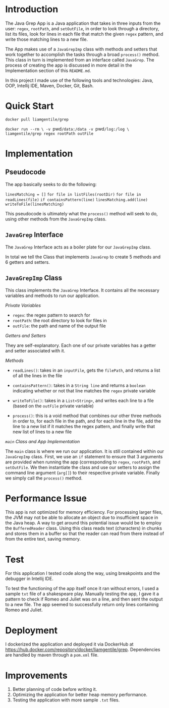 # Introduction

The Java Grep App is a Java application that takes in three inputs from the user: `regex`, `rootPath`, and `setOutFile`, in order to look through a directory, list its files, look for lines in each file that match the given `regex` pattern, and write those matching lines to a new file. 

The App makes use of a `JavaGrepImp` class with methods and setters that work together to accomplish the tasks through a broad `process()` method. This class in turn is implemented from an interface called `JavaGrep`. The process of creating the app is discussed in more detail in the Implementation section of this `README.md`.

In this project I made use of the following tools and technologies: Java, OOP, Intellij IDE, Maven, Docker, Git, Bash. 

# Quick Start

`docker pull liamgentile/grep`

`docker run --rm \
-v `pwd`/data:/data -v `pwd`/log:/log \
liamgentile/grep regex rootPath outFile`


# Implementation

## Pseudocode

The app basically seeks to do the following:

`linesMatching = []`
`for file in listFiles(rootDir)`
	`for file in readLines(file)`
		`if containsPattern(line)`
			`linesMatching.add(line)`
`writeToFile(linesMatching)`

This pseudocode is ultimately what the `process()` method will seek to do, using other methods from the `JavaGrepImp` class. 

## `JavaGrep` Interface

The `JavaGrep` Interface acts as a boiler plate for our `JavaGrepImp` class. 

In total we tell the Class that implements `JavaGrep` to create 5 methods and 6 getters and setters. 

## `JavaGrepImp` Class


This class implements the `JavaGrep` Interface. It contains all the necessary variables and methods to run our application.

*Private Variables*
- `regex`: the regex pattern to search for
- `rootPath`: the root directory to look for files in
- `outFile`: the path and name of the output file

*Getters and Setters*

They are self-explanatory. Each one of our private variables has a getter and setter associated with it. 

*Methods*

- `readLines()`: takes in an `inputFile`, gets the `filePath`, and returns a list of all the lines in the file

- `containsPattern()`: takes in a `String line` and returns a `boolean` indicating whether or not that line matches the `regex` private variable

- `writeToFile()`: takes in a `List<String>`, and writes each line to a file (based on the `outFile` private variable)

- `process()`: this is a void method that combines our other three methods in order to, for each file in the path, and for each line in the file, add the line to a new list if it matches the regex pattern, and finally write that new list of lines to a new file

*`main` Class and App Implementation*

The `main` class is where we run our application. It is still contained within our `JavaGrepImp` class. First,  we use an `if` statement to ensure that 3 arguments are provided when running the app (corresponding to `regex`, `rootPath`, and `setOutFile`. We then instantiate the class and use our setters to assign the command line argument (`arg[]`) to their respective private variable. Finally we simply call the `process()` method.
   
# Performance Issue 

This app is not optimized for memory efficiency. For processing larger files, the JVM may not be able to allocate an object due to insufficient space in the Java heap. A way to get around this potential issue would be to employ the `BufferedReader` class. Using this class reads text (characters) in chunks and stores them in a buffer so that the reader can read from there instead of from the entire text, saving memory.

# Test

For this application I tested code along the way, using breakpoints and the debugger in Intellij IDE. 

To test the functioning of the app itself once it ran without errors, I used a sample `txt` file of a shakespeare play. Manually testing the app, I gave it a pattern to check if Romeo and Juliet was on a line, and then sent the output to a new file. The app seemed to successfully return only lines containing Romeo and Juliet. 

# Deployment

I dockerized the application and deployed it via DockerHub at https://hub.docker.com/repository/docker/liamgentile/grep. Dependencies are handled by maven through a `pom.xml` file.   

# Improvements

1. Better planning of code before writing it.  
2. Optimizing the application for better heap memory performance. 
3. Testing the application with more sample `.txt` files. 
